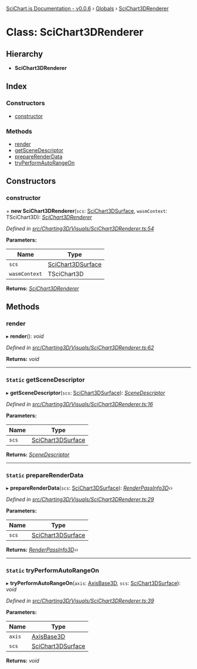 [SciChart.js Documentation - v0.0.6](../README.md) › [Globals](../globals.md) › [SciChart3DRenderer](scichart3drenderer.md)

# Class: SciChart3DRenderer

## Hierarchy

* **SciChart3DRenderer**

## Index

### Constructors

* [constructor](scichart3drenderer.md#constructor)

### Methods

* [render](scichart3drenderer.md#render)
* [getSceneDescriptor](scichart3drenderer.md#static-getscenedescriptor)
* [prepareRenderData](scichart3drenderer.md#static-preparerenderdata)
* [tryPerformAutoRangeOn](scichart3drenderer.md#static-tryperformautorangeon)

## Constructors

###  constructor

\+ **new SciChart3DRenderer**(`scs`: [SciChart3DSurface](scichart3dsurface.md), `wasmContext`: TSciChart3D): *[SciChart3DRenderer](scichart3drenderer.md)*

*Defined in [src/Charting3D/Visuals/SciChart3DRenderer.ts:54](https://github.com/ABTSoftware/SciChart.Dev/blob/272ab7fc7f/Web/src/SciChart/src/Charting3D/Visuals/SciChart3DRenderer.ts#L54)*

**Parameters:**

Name | Type |
------ | ------ |
`scs` | [SciChart3DSurface](scichart3dsurface.md) |
`wasmContext` | TSciChart3D |

**Returns:** *[SciChart3DRenderer](scichart3drenderer.md)*

## Methods

###  render

▸ **render**(): *void*

*Defined in [src/Charting3D/Visuals/SciChart3DRenderer.ts:62](https://github.com/ABTSoftware/SciChart.Dev/blob/272ab7fc7f/Web/src/SciChart/src/Charting3D/Visuals/SciChart3DRenderer.ts#L62)*

**Returns:** *void*

___

### `Static` getSceneDescriptor

▸ **getSceneDescriptor**(`scs`: [SciChart3DSurface](scichart3dsurface.md)): *[SceneDescriptor](scenedescriptor.md)*

*Defined in [src/Charting3D/Visuals/SciChart3DRenderer.ts:16](https://github.com/ABTSoftware/SciChart.Dev/blob/272ab7fc7f/Web/src/SciChart/src/Charting3D/Visuals/SciChart3DRenderer.ts#L16)*

**Parameters:**

Name | Type |
------ | ------ |
`scs` | [SciChart3DSurface](scichart3dsurface.md) |

**Returns:** *[SceneDescriptor](scenedescriptor.md)*

___

### `Static` prepareRenderData

▸ **prepareRenderData**(`scs`: [SciChart3DSurface](scichart3dsurface.md)): *[RenderPassInfo3D](renderpassinfo3d.md)‹›*

*Defined in [src/Charting3D/Visuals/SciChart3DRenderer.ts:29](https://github.com/ABTSoftware/SciChart.Dev/blob/272ab7fc7f/Web/src/SciChart/src/Charting3D/Visuals/SciChart3DRenderer.ts#L29)*

**Parameters:**

Name | Type |
------ | ------ |
`scs` | [SciChart3DSurface](scichart3dsurface.md) |

**Returns:** *[RenderPassInfo3D](renderpassinfo3d.md)‹›*

___

### `Static` tryPerformAutoRangeOn

▸ **tryPerformAutoRangeOn**(`axis`: [AxisBase3D](axisbase3d.md), `scs`: [SciChart3DSurface](scichart3dsurface.md)): *void*

*Defined in [src/Charting3D/Visuals/SciChart3DRenderer.ts:39](https://github.com/ABTSoftware/SciChart.Dev/blob/272ab7fc7f/Web/src/SciChart/src/Charting3D/Visuals/SciChart3DRenderer.ts#L39)*

**Parameters:**

Name | Type |
------ | ------ |
`axis` | [AxisBase3D](axisbase3d.md) |
`scs` | [SciChart3DSurface](scichart3dsurface.md) |

**Returns:** *void*
